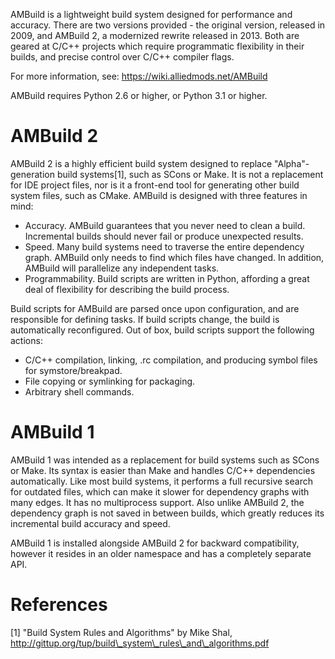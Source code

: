 AMBuild is a lightweight build system designed for performance and accuracy. There are two versions provided - the original version, released in 2009, and AMBuild 2, a modernized rewrite released in 2013. Both are geared at C/C++ projects which require programmatic flexibility in their builds, and precise control over C/C++ compiler flags.

For more information, see: https://wiki.alliedmods.net/AMBuild

AMBuild requires Python 2.6 or higher, or Python 3.1 or higher.

# AMBuild 2

AMBuild 2 is a highly efficient build system designed to replace "Alpha"-generation build systems[1], such as SCons or Make. It is not a replacement for IDE project files, nor is it a front-end tool for generating other build system files, such as CMake. AMBuild is designed with three features in mind:

* Accuracy. AMBuild guarantees that you never need to clean a build. Incremental builds should never fail or produce unexpected results.
* Speed. Many build systems need to traverse the entire dependency graph. AMBuild only needs to find which files have changed. In addition, AMBuild will parallelize any independent tasks.
* Programmability. Build scripts are written in Python, affording a great deal of flexibility for describing the build process.

Build scripts for AMBuild are parsed once upon configuration, and are responsible for defining tasks. If build scripts change, the build is automatically reconfigured. Out of box, build scripts support the following actions:
* C/C++ compilation, linking, .rc compilation, and producing symbol files for symstore/breakpad.
* File copying or symlinking for packaging.
* Arbitrary shell commands.

# AMBuild 1

AMBuild 1 was intended as a replacement for build systems such as SCons or Make. Its syntax is easier than Make and handles C/C++ dependencies automatically. Like most build systems, it performs a full recursive search for outdated files, which can make it slower for dependency graphs with many edges. It has no multiprocess support. Also unlike AMBuild 2, the dependency graph is not saved in between builds, which greatly reduces its incremental build accuracy and speed.

AMBuild 1 is installed alongside AMBuild 2 for backward compatibility, however it resides in an older namespace and has a completely separate API.

# References
[1] "Build System Rules and Algorithms" by Mike Shal, http://gittup.org/tup/build\_system\_rules\_and\_algorithms.pdf